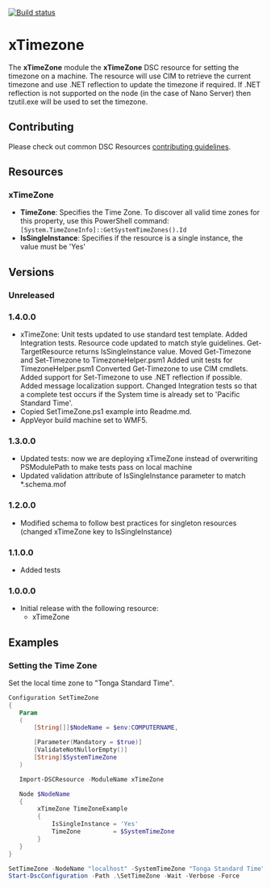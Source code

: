 [![Build status](https://ci.appveyor.com/api/projects/status/7m4cwgkr5x4igpck/branch/master?svg=true)](https://ci.appveyor.com/project/PowerShell/xtimezone/branch/master)

# xTimezone

The **xTimeZone** module the **xTimeZone** DSC resource for setting the timezone on a machine.
The resource will use CIM to retrieve the current timezone and use .NET reflection to update the timezone if required.
If .NET reflection is not supported on the node (in the case of Nano Server) then tzutil.exe will be used to set the timezone.

## Contributing

Please check out common DSC Resources [contributing guidelines](https://github.com/PowerShell/DscResource.Kit/blob/master/CONTRIBUTING.md).


## Resources

### xTimeZone

* **TimeZone**: Specifies the Time Zone. To discover all valid time zones for this property, use this PowerShell command: `[System.TimeZoneInfo]::GetSystemTimeZones().Id`
* **IsSingleInstance**: Specifies if the resource is a single instance, the value must be 'Yes'

## Versions

### Unreleased

### 1.4.0.0

* xTimeZone: Unit tests updated to use standard test template.
             Added Integration tests.
             Resource code updated to match style guidelines.
             Get-TargetResource returns IsSingleInstance value.
             Moved Get-Timezone and Set-Timezone to TimezoneHelper.psm1
             Added unit tests for TimezoneHelper.psm1
             Converted Get-Timezone to use CIM cmdlets.
             Added support for Set-Timezone to use .NET reflection if possible.
             Added message localization support.
             Changed Integration tests so that a complete test occurs if the System time is already set to 'Pacific Standard Time'.
* Copied SetTimeZone.ps1 example into Readme.md.
* AppVeyor build machine set to WMF5.

### 1.3.0.0

* Updated tests: now we are deploying xTimeZone instead of overwriting PSModulePath to make tests pass on local machine
* Updated validation attribute of IsSingleInstance parameter to match *.schema.mof

### 1.2.0.0

* Modified schema to follow best practices for singleton resources (changed xTimeZone key to IsSingleInstance)

### 1.1.0.0

* Added tests

### 1.0.0.0

* Initial release with the following resource:
    - xTimeZone

## Examples

### Setting the Time Zone

Set the local time zone to "Tonga Standard Time".

```powershell
Configuration SetTimeZone
{
   Param
   (
       [String[]]$NodeName = $env:COMPUTERNAME,

       [Parameter(Mandatory = $true)]
       [ValidateNotNullorEmpty()]
       [String]$SystemTimeZone
   )

   Import-DSCResource -ModuleName xTimeZone

   Node $NodeName
   {
        xTimeZone TimeZoneExample
        {
            IsSingleInstance = 'Yes'
            TimeZone         = $SystemTimeZone
        }
   }
}

SetTimeZone -NodeName "localhost" -SystemTimeZone "Tonga Standard Time"
Start-DscConfiguration -Path .\SetTimeZone -Wait -Verbose -Force
```
